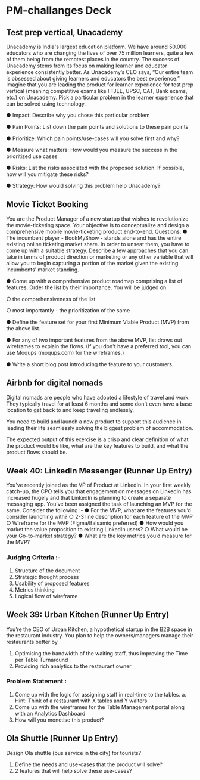 # PM-challanges Deck

## Test prep vertical, Unacademy

Unacademy is India's largest education platform. We have around 50,000 educators who are
changing the lives of over 75 million learners, quite a few of them being from the remotest
places in the country.
The success of Unacademy stems from its focus on making learner and educator experience
consistently better. As Unacademy’s CEO says, “Our entire team is obsessed about giving
learners and educators the best experience.”
Imagine that you are leading the product for learner experience for test prep vertical
(meaning competitive exams like IITJEE, UPSC, CAT, Bank exams, etc.) on Unacademy.
Pick a particular problem in the learner experience that can be solved using technology.

● Impact: Describe why you chose this particular problem

● Pain Points: List down the pain points and solutions to these pain points

● Prioritize: Which pain points/use-cases will you solve first and why?

● Measure what matters: How would you measure the success in the prioritized use cases

● Risks: List the risks associated with the proposed solution. If possible, how will you
mitigate these risks?

● Strategy: How would solving this problem help Unacademy?

## Movie Ticket Booking

You are the Product Manager of a new startup that wishes to revolutionize the movie-ticketing
space. Your objective is to conceptualize and design a comprehensive mobile movie-ticketing
product end-to-end.
Questions:
● The incumbent player - BookMyShow - stands alone and has the entire existing online ticketing market share. In order to unseat them, you have to come up with a suitable strategy. Describe a few approaches that you can take in terms of product direction or marketing or any other variable that will allow you to begin capturing a portion of the market given the existing incumbents’ market standing.

● Come up with a comprehensive product roadmap comprising a list of features. Order the list by their importance. You will be judged on

○ the comprehensiveness of the list

○ most importantly - the prioritization of the same

● Define the feature set for your first Minimum Viable Product (MVP) from the above list.

● For any of two important features from the above MVP, list draws out wireframes to explain the flows. (If you don't have a preferred tool, you can use Moqups (moqups.com) for the wireframes.)

● Write a short blog post introducing the feature to your customers.

## Airbnb for digital nomads

Digital nomads are people who have adopted a lifestyle of travel and work. They typically travel for at least 6 months and some don't even have a base location to get back to and keep traveling endlessly.

You need to build and launch a new product to support this audience in leading their life seamlessly solving the biggest problem of accommodation.

The expected output of this exercise is a crisp and clear definition of what the product would be like, what are the key features to build, and what the product flows should be.

## Week 40: LinkedIn Messenger (Runner Up Entry)

You’ve recently joined as the VP of Product at LinkedIn.
In your first weekly catch-up, the CPO tells you that engagement on messages on LinkedIn has
increased hugely and that LinkedIn is planning to create a separate messaging app. You’ve
been assigned the task of launching an MVP for the same.
Consider the following :-
● For the MVP, what are the features you’d consider launching with?
○ 2-3 line description for each feature of the MVP
○ Wireframe for the MVP (Figma/Balsamiq preferred)
● How would you market the value proposition to existing LinkedIn users?
○ What would be your Go-to-market strategy?
● What are the key metrics you’d measure for the MVP?

### Judging Criteria :-

1. Structure of the document
2. Strategic thought process
3. Usability of proposed features
4. Metrics thinking
5. Logical flow of wireframe

## Week 39: Urban Kitchen (Runner Up Entry)

You’re the CEO of Urban Kitchen, a hypothetical startup in the B2B space in the restaurant
industry.
You plan to help the owners/managers manage their restaurants better by

1. Optimising the bandwidth of the waiting staff, thus improving the Time per Table
   Turnaround
2. Providing rich analytics to the restaurant owner

### Problem Statement :

1. Come up with the logic for assigning staff in real-time to the tables.
   a. Hint: Think of a restaurant with X tables and Y waiters
2. Come up with the wireframes for the Table Management portal along with an Analytics
   Dashboard
3. How will you monetise this product?

## Ola Shuttle (Runner Up Entry)

Design Ola shuttle (bus service in the city) for tourists?

1. Define the needs and use-cases that the product will solve?
2. 2 features that will help solve these use-cases?
